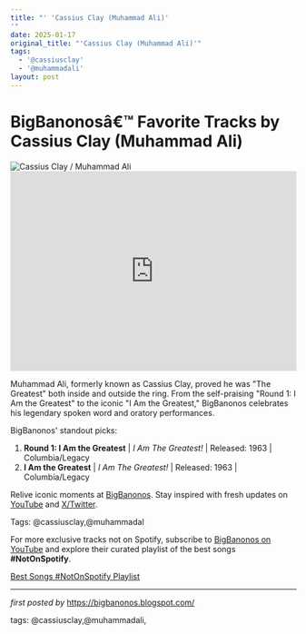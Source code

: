 ```yaml
---
title: "' 'Cassius Clay (Muhammad Ali)'
'"
date: 2025-01-17
original_title: "'Cassius Clay (Muhammad Ali)'"
tags:
  - '@cassiusclay'
  - '@muhammadali'
layout: post
---
```

<!-- Title of the Post -->
<h1 >BigBanonosâ€™ Favorite Tracks by Cassius Clay (Muhammad Ali)</h1> <!-- Featured Image -->
<div > <img src="https://encrypted-tbn0.gstatic.com/images?q=tbn:ANd9GcQ_1YmB0Ld2IvY1ubf91r6My9yQ44bXMiuAyQ&s" alt="Cassius Clay / Muhammad Ali">
</div> <!-- Spotify Embed -->
<div > <iframe src="https://open.spotify.com/embed/playlist/6ZmFJVOAZlkCQXmflxqXDE?utm_source=generator" width="100%" height="352" frameBorder="0" allowfullscreen="" allow="autoplay; clipboard-write; encrypted-media; fullscreen; picture-in-picture" loading="lazy"></iframe>
</div> <!-- Introductory Text -->
<p >Muhammad Ali, formerly known as Cassius Clay, proved he was "The Greatest" both inside and outside the ring. From the self-praising "Round 1: I Am the Greatest" to the iconic "I Am the Greatest," BigBanonos celebrates his legendary spoken word and oratory performances.</p> <!-- Song Highlights -->
<div > <p>BigBanonos' standout picks:</p> <ol> <li><strong>Round 1: I Am the Greatest</strong> | <em>I Am The Greatest!</em> | Released: 1963 | Columbia/Legacy</li> <li><strong>I Am the Greatest</strong> | <em>I Am The Greatest!</em> | Released: 1963 | Columbia/Legacy</li> </ol>
</div> <!-- Footer Links -->
<div > <p>Relive iconic moments at <a href="https://bigbanonos.blogspot.com/" target="_blank">BigBanonos</a>. Stay inspired with fresh updates on <a href="https://www.youtube.com/@BigBanonos" target="_blank">YouTube</a> and <a href="https://x.com/bigbanonos" target="_blank">X/Twitter</a>.</p>
</div> <!-- Tags -->
<p >Tags: @cassiusclay,@muhammadal</p>


<!--Subscribe and Playlist Links-->
<div>
    <p>For more exclusive tracks not on Spotify, subscribe to <a href="https://www.youtube.com/@BigBanonos" target="_blank">BigBanonos on YouTube</a> and explore their curated playlist of the best songs <strong>#NotOnSpotify</strong>.</p>
    <p><a href="https://www.youtube.com/playlist?list=PLtuNtuTatqI0kFahUCbtbfenC_ET5O_tr" target="_blank">Best Songs #NotOnSpotify Playlist<br /></a></p></div>

<hr />

<p><em>first posted by</em> <a href="https://bigbanonos.blogspot.com/" rel="noopener" target="_new">https://bigbanonos.blogspot.com/</a></p>

<p>tags: @cassiusclay,@muhammadali,</p>
